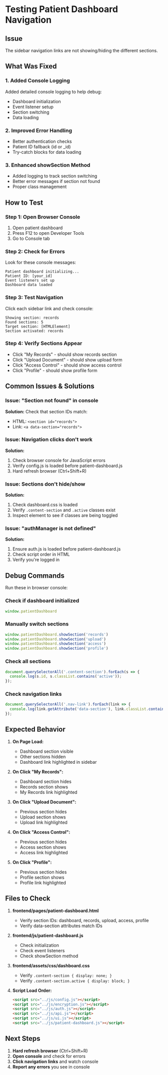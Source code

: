# Testing Patient Dashboard Navigation

## Issue
The sidebar navigation links are not showing/hiding the different sections.

## What Was Fixed

### 1. Added Console Logging
Added detailed console logging to help debug:
- Dashboard initialization
- Event listener setup
- Section switching
- Data loading

### 2. Improved Error Handling
- Better authentication checks
- Patient ID fallback (id or _id)
- Try-catch blocks for data loading

### 3. Enhanced showSection Method
- Added logging to track section switching
- Better error messages if section not found
- Proper class management

## How to Test

### Step 1: Open Browser Console
1. Open patient dashboard
2. Press F12 to open Developer Tools
3. Go to Console tab

### Step 2: Check for Errors
Look for these console messages:
```
Patient dashboard initializing...
Patient ID: [your_id]
Event listeners set up
Dashboard data loaded
```

### Step 3: Test Navigation
Click each sidebar link and check console:
```
Showing section: records
Found sections: 5
Target section: [HTMLElement]
Section activated: records
```

### Step 4: Verify Sections Appear
- Click "My Records" - should show records section
- Click "Upload Document" - should show upload form
- Click "Access Control" - should show access control
- Click "Profile" - should show profile form

## Common Issues & Solutions

### Issue: "Section not found" in console
**Solution:** Check that section IDs match:
- HTML: `<section id="records">`
- Link: `<a data-section="records">`

### Issue: Navigation clicks don't work
**Solution:** 
1. Check browser console for JavaScript errors
2. Verify config.js is loaded before patient-dashboard.js
3. Hard refresh browser (Ctrl+Shift+R)

### Issue: Sections don't hide/show
**Solution:**
1. Check dashboard.css is loaded
2. Verify `.content-section` and `.active` classes exist
3. Inspect element to see if classes are being toggled

### Issue: "authManager is not defined"
**Solution:**
1. Ensure auth.js is loaded before patient-dashboard.js
2. Check script order in HTML
3. Verify you're logged in

## Debug Commands

Run these in browser console:

### Check if dashboard initialized
```javascript
window.patientDashboard
```

### Manually switch sections
```javascript
window.patientDashboard.showSection('records')
window.patientDashboard.showSection('upload')
window.patientDashboard.showSection('access')
window.patientDashboard.showSection('profile')
```

### Check all sections
```javascript
document.querySelectorAll('.content-section').forEach(s => {
  console.log(s.id, s.classList.contains('active'));
});
```

### Check navigation links
```javascript
document.querySelectorAll('.nav-link').forEach(link => {
  console.log(link.getAttribute('data-section'), link.classList.contains('active'));
});
```

## Expected Behavior

1. **On Page Load:**
   - Dashboard section visible
   - Other sections hidden
   - Dashboard link highlighted in sidebar

2. **On Click "My Records":**
   - Dashboard section hides
   - Records section shows
   - My Records link highlighted

3. **On Click "Upload Document":**
   - Previous section hides
   - Upload section shows
   - Upload link highlighted

4. **On Click "Access Control":**
   - Previous section hides
   - Access section shows
   - Access link highlighted

5. **On Click "Profile":**
   - Previous section hides
   - Profile section shows
   - Profile link highlighted

## Files to Check

1. **frontend/pages/patient-dashboard.html**
   - Verify section IDs: dashboard, records, upload, access, profile
   - Verify data-section attributes match IDs

2. **frontend/js/patient-dashboard.js**
   - Check initialization
   - Check event listeners
   - Check showSection method

3. **frontend/assets/css/dashboard.css**
   - Verify `.content-section { display: none; }`
   - Verify `.content-section.active { display: block; }`

4. **Script Load Order:**
   ```html
   <script src="../js/config.js"></script>
   <script src="../js/encryption.js"></script>
   <script src="../js/auth.js"></script>
   <script src="../js/api.js"></script>
   <script src="../js/ui.js"></script>
   <script src="../js/patient-dashboard.js"></script>
   ```

## Next Steps

1. **Hard refresh browser** (Ctrl+Shift+R)
2. **Open console** and check for errors
3. **Click navigation links** and watch console
4. **Report any errors** you see in console
